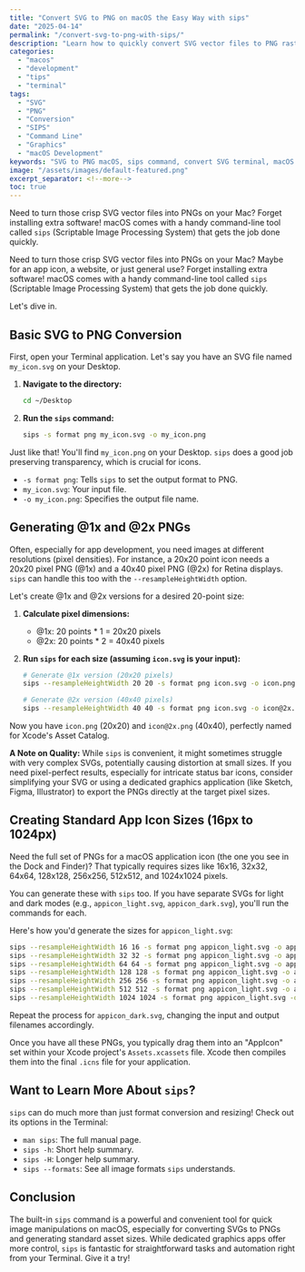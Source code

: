 ```yaml
---
title: "Convert SVG to PNG on macOS the Easy Way with sips"
date: "2025-04-14"
permalink: "/convert-svg-to-png-with-sips/"
description: "Learn how to quickly convert SVG vector files to PNG raster images from macOS Terminal using the built-in sips command. Includes generating @1x and @2x assets for app development."
categories:
  - "macos"
  - "development"
  - "tips"
  - "terminal"
tags:
  - "SVG"
  - "PNG"
  - "Conversion"
  - "SIPS"
  - "Command Line"
  - "Graphics"
  - "macOS Development"
keywords: "SVG to PNG macOS, sips command, convert SVG terminal, macOS graphics conversion, retina assets, @2x images, command line tools"
image: "/assets/images/default-featured.png"
excerpt_separator: <!--more-->
toc: true
---
```


Need to turn those crisp SVG vector files into PNGs on your Mac? Forget installing extra software! macOS comes with a handy command-line tool called `sips` (Scriptable Image Processing System) that gets the job done quickly.<!--more-->

Need to turn those crisp SVG vector files into PNGs on your Mac? Maybe for an app icon, a website, or just general use? Forget installing extra software! macOS comes with a handy command-line tool called `sips` (Scriptable Image Processing System) that gets the job done quickly.

Let's dive in.

## Basic SVG to PNG Conversion

First, open your Terminal application. Let's say you have an SVG file named `my_icon.svg` on your Desktop.

1.  **Navigate to the directory:**
    ```bash
    cd ~/Desktop
    ```

2.  **Run the `sips` command:**
    ```bash
    sips -s format png my_icon.svg -o my_icon.png
    ```

Just like that! You'll find `my_icon.png` on your Desktop. `sips` does a good job preserving transparency, which is crucial for icons.

*   `-s format png`: Tells `sips` to set the output format to PNG.
*   `my_icon.svg`: Your input file.
*   `-o my_icon.png`: Specifies the output file name.

## Generating @1x and @2x PNGs

Often, especially for app development, you need images at different resolutions (pixel densities). For instance, a 20x20 point icon needs a 20x20 pixel PNG (@1x) and a 40x40 pixel PNG (@2x) for Retina displays. `sips` can handle this too with the `--resampleHeightWidth` option.

Let's create @1x and @2x versions for a desired 20-point size:

1.  **Calculate pixel dimensions:**
    *   @1x: 20 points * 1 = 20x20 pixels
    *   @2x: 20 points * 2 = 40x40 pixels

2.  **Run `sips` for each size (assuming `icon.svg` is your input):**
    ```bash
    # Generate @1x version (20x20 pixels)
    sips --resampleHeightWidth 20 20 -s format png icon.svg -o icon.png

    # Generate @2x version (40x40 pixels)
    sips --resampleHeightWidth 40 40 -s format png icon.svg -o icon@2x.png
    ```

Now you have `icon.png` (20x20) and `icon@2x.png` (40x40), perfectly named for Xcode's Asset Catalog.

**A Note on Quality:** While `sips` is convenient, it might sometimes struggle with very complex SVGs, potentially causing distortion at small sizes. If you need pixel-perfect results, especially for intricate status bar icons, consider simplifying your SVG or using a dedicated graphics application (like Sketch, Figma, Illustrator) to export the PNGs directly at the target pixel sizes.

## Creating Standard App Icon Sizes (16px to 1024px)

Need the full set of PNGs for a macOS application icon (the one you see in the Dock and Finder)? That typically requires sizes like 16x16, 32x32, 64x64, 128x128, 256x256, 512x512, and 1024x1024 pixels.

You can generate these with `sips` too. If you have separate SVGs for light and dark modes (e.g., `appicon_light.svg`, `appicon_dark.svg`), you'll run the commands for each.

Here's how you'd generate the sizes for `appicon_light.svg`:

```bash
sips --resampleHeightWidth 16 16 -s format png appicon_light.svg -o appicon_light_16x16.png
sips --resampleHeightWidth 32 32 -s format png appicon_light.svg -o appicon_light_32x32.png
sips --resampleHeightWidth 64 64 -s format png appicon_light.svg -o appicon_light_64x64.png
sips --resampleHeightWidth 128 128 -s format png appicon_light.svg -o appicon_light_128x128.png
sips --resampleHeightWidth 256 256 -s format png appicon_light.svg -o appicon_light_256x256.png
sips --resampleHeightWidth 512 512 -s format png appicon_light.svg -o appicon_light_512x512.png
sips --resampleHeightWidth 1024 1024 -s format png appicon_light.svg -o appicon_light_1024x1024.png
```

Repeat the process for `appicon_dark.svg`, changing the input and output filenames accordingly.

Once you have all these PNGs, you typically drag them into an "AppIcon" set within your Xcode project's `Assets.xcassets` file. Xcode then compiles them into the final `.icns` file for your application.

## Want to Learn More About `sips`?

`sips` can do much more than just format conversion and resizing! Check out its options in the Terminal:

*   `man sips`: The full manual page.
*   `sips -h`: Short help summary.
*   `sips -H`: Longer help summary.
*   `sips --formats`: See all image formats `sips` understands.

## Conclusion

The built-in `sips` command is a powerful and convenient tool for quick image manipulations on macOS, especially for converting SVGs to PNGs and generating standard asset sizes. While dedicated graphics apps offer more control, `sips` is fantastic for straightforward tasks and automation right from your Terminal. Give it a try! 